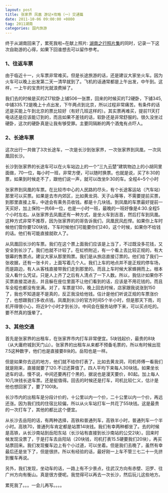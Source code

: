 ```yaml
---
layout: post
title: 张家界 凤凰 游记+攻略（一）交通篇
date: 2011-10-06 09:00:00 +0800
tag: 2011湖南
categories: 国内旅游
---
```



终于从湖南回来了，累死我啦~在献上照片: [湖南之行照片集](http://photo.blog.sina.com.cn/category/u/1710867647/s/390594)的同时，记录一下这次自助游的心得，如果下回谁想去可以留作参考。  

### 1、往返车票  

由于临近十一，火车票非常难买。但是长途旅游的话，还是建议大家坐火车。因为火车可以晚上出发第二天一清早就到了。飞机的话通常都是上午出发，中午到。这样，一上午的宝贵时光就浪费掉了。  

我们去的时候是买的Z17软卧上铺506一张票，回来的时候买的T2硬卧，下铺345,中铺335.T2是晚上十点出发，下午两点到北京，所以过程非常痛苦。有条件的话还是买能上午到北京的票比较好（有好几班这样的）。其实票再难买，提前11天打电话还是应该能订到的，而且如果不差钱的话，软卧还是非常舒服的。很久没坐过硬卧，这次的硬卧真是让我有够受罪。主要同隔断的两个酒鬼有点吓人。  

### 2、长途车票  

这次出行一共做了3次长途车，一次是长沙到张家界，一次张家界到凤凰，一次凤凰回长沙。  

长沙到张家界的长途车可以在火车站边上的一个“三九云楚”建筑物边上的小胡同里面做，70一位，每小时一班，非常方便，可以随时换票。也就是说，买了8:30的票，如果到时候走不了，跟他们说一声，就可以改坐9:30的车。全程4~5个小时  

张家界到凤凰的车票。在比较市中心的人民路的尽头，有个长途客运站（汽车站）那里可以买票。如果是去市内郊区，比如黄龙洞、天子山等等，不需要提前买票，到那里直接上车，中途会有乘务员收钱。都是十几块钱。到凤凰的车票最好提前一天买好，加上保险一共68一位，也是一小时一班，最晚的一班好像是4:30.全程5个小时左右。从张家界去凤凰还有一种方式，是坐火车到吉首，然后打车到凤凰。这种方式非常不推荐，因为张家界的的哥告诉我们，凤凰民风彪悍。如果你上车时候他们管你要120块钱，下车时候他们可能要你们240，这个时候，如果你不给钱的话。他们有可能直接就砍人了。  

从凤凰回长沙的车票。我们在这个票上面我们应该是上当了，不过既没多花钱，又安全到长沙了。我们也就不计较了。在虹桥附近，有一个看上去比较正规的，有大银幕的售票点。建议大家从那里购票。我们是从旅店直接订票的。他们给了我们一张收据，还有一张卡片，上面写着几个人。我们上车的地点并不是正规的停车场，而是路边，有人从客栈直接带我们走到那里的。而且上车时候大家蜂拥而上。根本没人看什么凭证。只是人上齐了之后有人清点了一下人数。所以，我估计如果你不买票直接混进去，并且躲在座位里面不让他们看到的话，应该是不用花钱的。而且车全程也都没有坐满。对了，车票是130，晚上回去时候，店家跟我说涨到150了，我也不知道是不是真的，反正我没给他钱。估计是他们听说正规的车票涨价了，也想跟我们多收点钱。凤凰到长沙的官方时间5个半小时，但是那天下雨，司机开得很小心，将近9个小时才到长沙。中间会在服务站停下来，可以买点吃的。要不然真的饿晕了。  

### 3、其他交通  

首先是张家界的出租车，在张家界市内打车非常便宜。5块钱起价，最贵的8块（从大庸府城到天门山）。张家界的出租车从来都不预备毛票的，所以有时候出现7.5这种数字，他们也是直接要8块的。岳阳也是一样。  

但是如果你去远的地方，他们就不给你打表了。比如去黄龙洞，司机师傅一看我们就是刚来，直接就要了120.不过还算值了。四人平均下来每人30块钱。如果坐长途车的话，慢不说，中间还要再打个黑的，据说也是漫天要价，80起。加上每人10几块钱长途车票。还是挺值得。回去的时候还是打车，司机比较仁义，估计是他也想回家了，要了100块。  

长沙市内的出租车是分段计价的，十公里以内一个价，二十公里以内一个价，再远还涨。因为我们找的住宿比较偏，所以从火车站打车一共花了55块钱。这是最贵的一次打车了，其他的都比这个便宜。  

从长沙去岳阳的话，有两种选择，高铁和普通列车，高铁半小时，普通列车一个半小时。高铁70，普通列车肯定都是站票14块钱。我们有幸两种都坐了。去的时候是高铁，从长沙南站到岳阳东站（长沙站有直接到长沙南站的公交2块）。回来时候发现没票了，于是打车去岳阳站（20块钱，司机打表15.5硬要我们20块），再买站票回来。我们发现餐车边上有个小过道，可以坐着。但是我们去晚了，虽然有幸最后还是坐下了，但是很挤。所以有经验的话，最好刚一上车不管三七二十一先挤到餐车再说。  

另外，我们发现，坐动车的话，一路上有不少景点，往武汉方向有赤壁、汨罗、往广州方向有衡山。真是很方便呢。我觉得可以再去一次长沙，然后玩儿这些地方。  

累死我了。。。一会儿再写。。。。  



